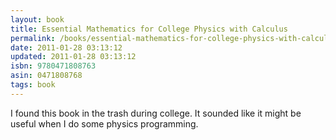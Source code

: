 ```yaml
---
layout: book
title: Essential Mathematics for College Physics with Calculus
permalink: /books/essential-mathematics-for-college-physics-with-calculus/
date: 2011-01-28 03:13:12
updated: 2011-01-28 03:13:12
isbn: 9780471808763
asin: 0471808768
tags: book
---
```

I found this book in the trash during college. It sounded like it might be
useful when I do some physics programming.

